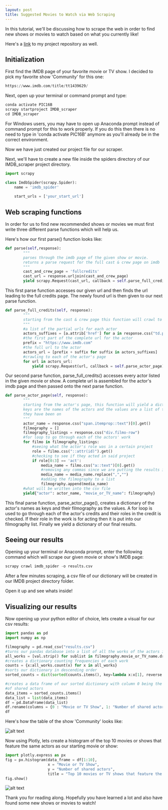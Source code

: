 ```yaml
---
layout: post
title: Suggested Movies to Watch via Web Scraping
---
```


In this tutorial, we'll be discussing how to scrape the web in order to find new shows or movies to watch based on what you currently like!

Here's a [link](https://github.com/gursimritsingh/HW2/tree/main/IMDB_scraper) to my project repository as well.

## Initialization

First find the IMDB page of your favorite movie or TV show. I decided to pick my favorite show 'Community' for this one:

```python
https://www.imdb.com/title/tt1439629/
```

Next, open up your terminal or command prompt and type:

```python
conda activate PIC16B
scrapy startproject IMDB_scraper
cd IMDB_scraper
```

For Windows users, you may have to open up Anaconda prompt instead of command prompt for this to work properly. If you do
this then there is no need to type in 'conda activate PIC16B' anymore as you'll already be in the correct environment.

Now we have just created our project file for our scraper.

Next, we'll have to create a new file inside the spiders directory of our IMDB_scraper project directory.

```python
import scrapy

class ImdbSpider(scrapy.Spider):
    name = 'imdb_spider'
    
    start_urls = ['your_start_url']
```

## Web scraping functions

In order for us to find new recommended shows or movies we must first write three different parse functions which will help us.

Here's how our first parse() function looks like:

```python
def parse(self,response):
        """
        parses through the imdb page of the given show or movie.
        returns a parse request for the full cast & crew page on imdb
        """
        cast_and_crew_page = 'fullcredits'
        cast_url = response.urljoin(cast_and_crew_page)
        yield scrapy.Request(cast_url, callback = self.parse_full_credits)
```

This first parse function accesses our given url and then finds the url leading to the full credits page.
The newly found url is then given to our next parse function.

```python
def parse_full_credits(self, response):
        """
        starting from the cast & crew page this function will crawl to the pages of listed actors
        """
        #a list of the partial urls for each actor
        actors_suffixes = [a.attrib['href'] for a in response.css("td.primary_photo a")]
        #the first part of the complete url for the actor
        prefix = "https://www.imdb.com"
        #the full url to the actor
        actors_url = [prefix + suffix for suffix in actors_suffixes]
        #crawling to each of the actor's page
        for url in actors_url:
            yield scrapy.Request(url, callback = self.parse_actor_page)

```

Our second parse function, parse_full_credits() accesses every actor listed in the given movie or show.
A complete url is assembled for the actor's imdb page and then passed onto the next parse function.

```python
def parse_actor_page(self, response):
        """
        starting from the actor's page, this function will yield a dictionary where the
        keys are the names of the actors and the values are a list of the films and shows 
        they have been on
        """
        actor_name = response.css("span.itemprop::text")[0].get()
        filmography = []
        filmography_listings = response.css("div.filmo-row")
        #for loop to go through each of the actors' work
        for filmo in filmography_listings:
            #seeing what the actor's role was in a certain project
            role = filmo.css("::attr(id)").get()
            #checking to see if they acted in said project
            if role[0:3] == 'act':
                media_name = filmo.css("a::text")[0].get()
                #removing any commas since we are putting the results in a csv file
                media_name = media_name.replace(",","")
                #adding the filmography to a list
                filmography.append(media_name)
        #what will be written into the csv file
        yield{"actor": actor_name, "movie_or_TV_name": filmography}
```

This final parse function, parse_actor_page(), creates a dictionary of the actor's names as keys and their filmography as the values.
A for loop is used to go through each of the actor's credits and their roles in the credit is checked. If their role in the work is for
acting then it is put into our filmography list. Finally we yield a dictionary of our final results.

## Seeing our results

Opening up your terminal or Anaconda prompt, enter the following command which will scrape our given movie or show's IMDB page:

```python
scrapy crawl imdb_spider -o results.csv
```

After a few minutes scraping, a csv file of our dictionary will be created in our IMDB project directory folder.

Open it up and see whats inside!

## Visualizing our results

Now opening up your python editor of choice, lets create a visual for our csv results:

```python
import pandas as pd
import numpy as np

filmography = pd.read_csv("results.csv")
#turns our pandas database into a list of all the works of the actors in our given show or film
all_works = [val.strip() for sublist in filmography.movie_or_TV_name.dropna().str.split(",").tolist() for val in sublist]
#creates a dictionary counting frequencies of each work
counts = {x:all_works.count(x) for x in all_works}
#sorts our dictionary in descending order
sorted_counts = dict(sorted(counts.items(), key=lambda x:x[1], reverse = True))

#creates a data frame of our sorted dictionary with column 0 being the name of the show or movie and column 1 being the number
#of shared actors
data_items = sorted_counts.items()
data_list = list(data_items)
df = pd.DataFrame(data_list)
df.rename(columns = {0 : "Movie or TV Show", 1: "Number of shared actors"}, inplace = True)
df
```

Here's how the table of the show 'Community' looks like:

![alt text](https://i.gyazo.com/9c3858e1c229bed487f4b3a6bae36116.png)

Now using Plotly, lets create a histogram of the top 10 movies or shows that feature the same actors as our starting movie or show:

```python
import plotly.express as px
fig = px.histogram(data_frame = df[1:10],
                   x = "Movie or TV Show",
                   y = "Number of shared actors",
                   title = "Top 10 movies or TV shows that feature the same actors in Community")
fig.show()
```

![alt text](https://i.gyazo.com/ff8d5058ecfcd3169248c3b9629461dc.png)

Thank you for reading along. Hopefully you have learned a lot and also have found some new shows or movies to watch!